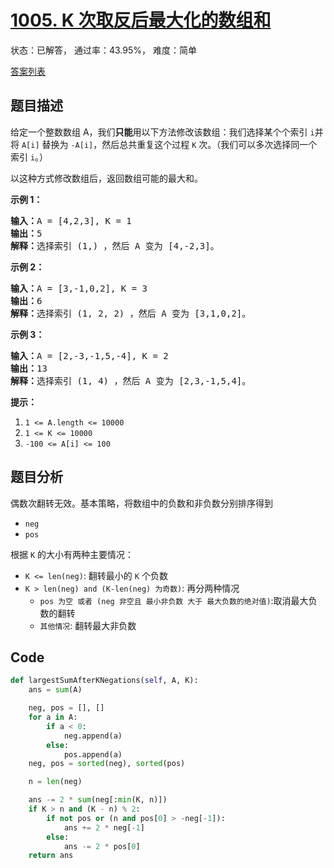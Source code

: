 # [1005. K 次取反后最大化的数组和](https://leetcode-cn.com/problems/maximize-sum-of-array-after-k-negations)

状态：已解答， 通过率：43.95%， 难度：简单

[答案列表](Solutions/answer_list.md)

## 题目描述
给定一个整数数组 A，我们**只能**用以下方法修改该数组：我们选择某个个索引 `i`并将 `A[i]` 替换为 `-A[i]`，然后总共重复这个过程 `K` 次。（我们可以多次选择同一个索引 `i`。）

以这种方式修改数组后，返回数组可能的最大和。

**示例 1：**

<pre><strong>输入：</strong>A = [4,2,3], K = 1
<strong>输出：</strong>5
<strong>解释：</strong>选择索引 (1,) ，然后 A 变为 [4,-2,3]。
</pre>

**示例 2：**

<pre><strong>输入：</strong>A = [3,-1,0,2], K = 3
<strong>输出：</strong>6
<strong>解释：</strong>选择索引 (1, 2, 2) ，然后 A 变为 [3,1,0,2]。
</pre>

**示例 3：**

<pre><strong>输入：</strong>A = [2,-3,-1,5,-4], K = 2
<strong>输出：</strong>13
<strong>解释：</strong>选择索引 (1, 4) ，然后 A 变为 [2,3,-1,5,4]。
</pre>

**提示：**

1. `1 <= A.length <= 10000`
2. `1 <= K <= 10000`
3. `-100 <= A[i] <= 100`



## 题目分析
偶数次翻转无效。基本策略，将数组中的负数和非负数分别排序得到
- `neg`
- `pos`

根据 `K` 的大小有两种主要情况：
- `K <= len(neg)`: 翻转最小的 `K` 个负数
- `K > len(neg) and (K-len(neg) 为奇数)`: 再分两种情况
  - `pos 为空 或者 (neg 非空且 最小非负数 大于 最大负数的绝对值)`:取消最大负数的翻转
  - `其他情况`: 翻转最大非负数

## Code
```python
def largestSumAfterKNegations(self, A, K):
    ans = sum(A)

    neg, pos = [], []
    for a in A:
        if a < 0:
            neg.append(a)
        else:
            pos.append(a)
    neg, pos = sorted(neg), sorted(pos)

    n = len(neg)

    ans -= 2 * sum(neg[:min(K, n)])
    if K > n and (K - n) % 2:
        if not pos or (n and pos[0] > -neg[-1]):
            ans += 2 * neg[-1]
        else:
            ans -= 2 * pos[0]
    return ans
```

